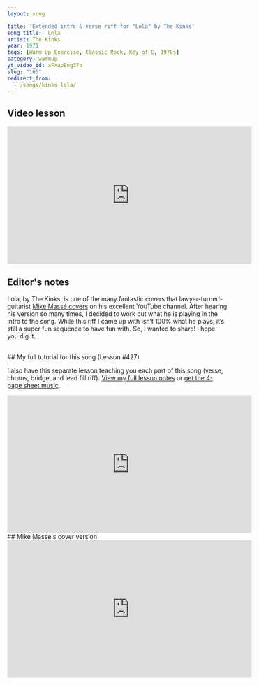 ```yaml
---
layout: song

title: 'Extended intro & verse riff for "Lola" by The Kinks'
song_title:  Lola
artist: The Kinks
year: 1971
tags: [Warm Up Exercise, Classic Rock, Key of E, 1970s]
category: warmup
yt_video_id: aFXapBng37o
slug: "165"
redirect_from:
  - /songs/kinks-lola/
---
```


## Video lesson

<iframe width="560" height="315" src="https://www.youtube.com/embed/aFXapBng37o?showinfo=0?showinfo=0" frameborder="0" allowfullscreen></iframe>

## Editor's notes

Lola, by The Kinks, is one of the many fantastic covers that lawyer-turned-guitarist [Mike Massé covers](https://www.youtube.com/watch?v=qWWU5x5RLbI) on his excellent YouTube channel. After hearing his version so many times, I decided to work out what he is playing in the intro to the song. While this riff I came up with isn’t 100% what he plays, it’s still a super fun sequence to have fun with. So, I wanted to share! I hope you dig it.

<br />
## My full tutorial for this song (Lesson #427)

I also have this separate lesson teaching you each part of this song (verse, chorus, bridge, and lead fill riff). [View my full lesson notes](https://playsongnotes.com/lessons/427/) or [get the 4-page sheet music](https://www.musicnotes.com/l/hc6MZ).

<iframe width="560" height="315" src="https://www.youtube.com/embed/rS6K9lxqszE?showinfo=0?showinfo=0" frameborder="0" allowfullscreen></iframe>


<br />
## Mike Masse's cover version

<iframe width="560" height="315" src="https://www.youtube.com/embed/qWWU5x5RLbI?showinfo=0?showinfo=0" frameborder="0" allowfullscreen></iframe>
